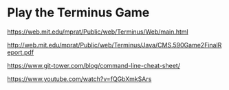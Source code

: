 # Play the Terminus Game

https://web.mit.edu/mprat/Public/web/Terminus/Web/main.html

http://web.mit.edu/mprat/Public/web/Terminus/Java/CMS.590Game2FinalReport.pdf

https://www.git-tower.com/blog/command-line-cheat-sheet/

https://www.youtube.com/watch?v=fQGbXmkSArs
